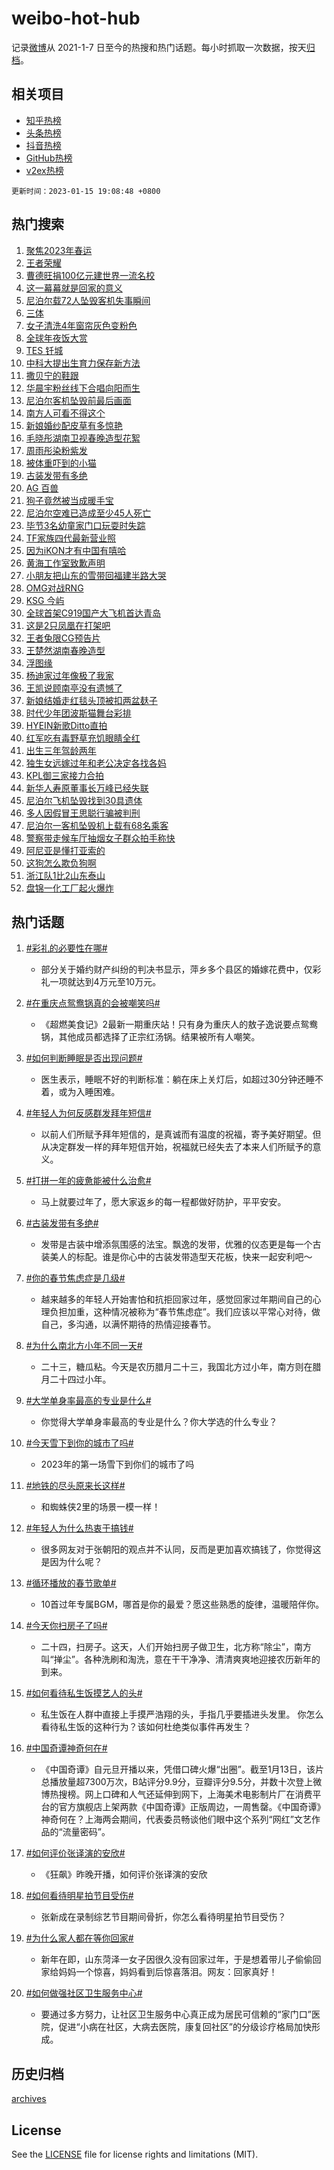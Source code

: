 # weibo-hot-hub

记录[微博](https://www.weibo.com)从 2021-1-7 日至今的热搜和热门话题。每小时抓取一次数据，按天[归档](archives)。

## 相关项目

- [知乎热榜](https://github.com/lonnyzhang423/zhihu-hot-hub)
- [头条热榜](https://github.com/lonnyzhang423/toutiao-hot-hub)
- [抖音热榜](https://github.com/lonnyzhang423/douyin-hot-hub)
- [GitHub热榜](https://github.com/lonnyzhang423/github-hot-hub)
- [v2ex热榜](https://github.com/lonnyzhang423/v2ex-hot-hub)


`更新时间：2023-01-15 19:08:48 +0800`

## 热门搜索

1. [聚焦2023年春运](https://m.weibo.cn/search?containerid=100103type%3D1%26t%3D10%26q%3D%23%E8%81%9A%E7%84%A62023%E5%B9%B4%E6%98%A5%E8%BF%90%23&stream_entry_id=51&isnewpage=1&extparam=seat%3D1%26cate%3D10103%26dgr%3D0%26filter_type%3Drealtimehot%26c_type%3D51%26pos%3D0%26display_time%3D1673780926%26pre_seqid%3D167378092664293619172&luicode=10000011&lfid=106003type%253D25%2526t%253D3%2526disable_hot%253D1%2526filter_type%253Drealtimehot)
1. [王者荣耀](https://m.weibo.cn/search?containerid=100103type%3D1%26t%3D10%26q%3D%E7%8E%8B%E8%80%85%E8%8D%A3%E8%80%80&stream_entry_id=31&isnewpage=1&extparam=seat%3D1%26band_rank%3D1%26filter_type%3Drealtimehot%26flag%3D1%26q%3D%25E7%258E%258B%25E8%2580%2585%25E8%258D%25A3%25E8%2580%2580%26c_type%3D31%26dgr%3D0%26realpos%3D1%26stream_entry_id%3D31%26cate%3D5001%26lcate%3D5001%26pos%3D0%26display_time%3D1673780926%26pre_seqid%3D167378092664293619172&luicode=10000011&lfid=106003type%253D25%2526t%253D3%2526disable_hot%253D1%2526filter_type%253Drealtimehot)
1. [曹德旺捐100亿元建世界一流名校](https://m.weibo.cn/search?containerid=100103type%3D1%26t%3D10%26q%3D%23%E6%9B%B9%E5%BE%B7%E6%97%BA%E6%8D%90100%E4%BA%BF%E5%85%83%E5%BB%BA%E4%B8%96%E7%95%8C%E4%B8%80%E6%B5%81%E5%90%8D%E6%A0%A1%23&stream_entry_id=31&isnewpage=1&extparam=seat%3D1%26band_rank%3D2%26filter_type%3Drealtimehot%26flag%3D2%26q%3D%2523%25E6%259B%25B9%25E5%25BE%25B7%25E6%2597%25BA%25E6%258D%2590100%25E4%25BA%25BF%25E5%2585%2583%25E5%25BB%25BA%25E4%25B8%2596%25E7%2595%258C%25E4%25B8%2580%25E6%25B5%2581%25E5%2590%258D%25E6%25A0%25A1%2523%26c_type%3D31%26dgr%3D0%26realpos%3D2%26stream_entry_id%3D31%26cate%3D5001%26lcate%3D5001%26pos%3D1%26display_time%3D1673780926%26pre_seqid%3D167378092664293619172&luicode=10000011&lfid=106003type%253D25%2526t%253D3%2526disable_hot%253D1%2526filter_type%253Drealtimehot)
1. [这一幕幕就是回家的意义](https://m.weibo.cn/search?containerid=100103type%3D1%26t%3D10%26q%3D%23%E8%BF%99%E4%B8%80%E5%B9%95%E5%B9%95%E5%B0%B1%E6%98%AF%E5%9B%9E%E5%AE%B6%E7%9A%84%E6%84%8F%E4%B9%89%23&stream_entry_id=31&isnewpage=1&extparam=seat%3D1%26band_rank%3D3%26filter_type%3Drealtimehot%26flag%3D0%26q%3D%2523%25E8%25BF%2599%25E4%25B8%2580%25E5%25B9%2595%25E5%25B9%2595%25E5%25B0%25B1%25E6%2598%25AF%25E5%259B%259E%25E5%25AE%25B6%25E7%259A%2584%25E6%2584%258F%25E4%25B9%2589%2523%26c_type%3D31%26dgr%3D0%26realpos%3D3%26stream_entry_id%3D31%26cate%3D5001%26lcate%3D5001%26pos%3D2%26display_time%3D1673780926%26pre_seqid%3D167378092664293619172&luicode=10000011&lfid=106003type%253D25%2526t%253D3%2526disable_hot%253D1%2526filter_type%253Drealtimehot)
1. [尼泊尔载72人坠毁客机失事瞬间](https://m.weibo.cn/search?containerid=100103type%3D1%26t%3D10%26q%3D%23%E5%B0%BC%E6%B3%8A%E5%B0%94%E8%BD%BD72%E4%BA%BA%E5%9D%A0%E6%AF%81%E5%AE%A2%E6%9C%BA%E5%A4%B1%E4%BA%8B%E7%9E%AC%E9%97%B4%23&stream_entry_id=31&isnewpage=1&extparam=seat%3D1%26band_rank%3D4%26filter_type%3Drealtimehot%26flag%3D0%26q%3D%2523%25E5%25B0%25BC%25E6%25B3%258A%25E5%25B0%2594%25E8%25BD%25BD72%25E4%25BA%25BA%25E5%259D%25A0%25E6%25AF%2581%25E5%25AE%25A2%25E6%259C%25BA%25E5%25A4%25B1%25E4%25BA%258B%25E7%259E%25AC%25E9%2597%25B4%2523%26c_type%3D31%26dgr%3D0%26realpos%3D4%26stream_entry_id%3D31%26cate%3D5001%26lcate%3D5001%26pos%3D3%26display_time%3D1673780926%26pre_seqid%3D167378092664293619172&luicode=10000011&lfid=106003type%253D25%2526t%253D3%2526disable_hot%253D1%2526filter_type%253Drealtimehot)
1. [三体](https://m.weibo.cn/search?containerid=100103type%3D1%26t%3D10%26q%3D%E4%B8%89%E4%BD%93&stream_entry_id=31&isnewpage=1&extparam=seat%3D1%26band_rank%3D5%26filter_type%3Drealtimehot%26flag%3D1%26q%3D%25E4%25B8%2589%25E4%25BD%2593%26c_type%3D31%26dgr%3D0%26realpos%3D5%26stream_entry_id%3D31%26cate%3D5001%26lcate%3D5001%26pos%3D4%26display_time%3D1673780926%26pre_seqid%3D167378092664293619172&luicode=10000011&lfid=106003type%253D25%2526t%253D3%2526disable_hot%253D1%2526filter_type%253Drealtimehot)
1. [女子清洗4年窗帘灰色变粉色](https://m.weibo.cn/search?containerid=100103type%3D1%26t%3D10%26q%3D%23%E5%A5%B3%E5%AD%90%E6%B8%85%E6%B4%974%E5%B9%B4%E7%AA%97%E5%B8%98%E7%81%B0%E8%89%B2%E5%8F%98%E7%B2%89%E8%89%B2%23&stream_entry_id=31&isnewpage=1&extparam=seat%3D1%26band_rank%3D6%26filter_type%3Drealtimehot%26flag%3D2%26q%3D%2523%25E5%25A5%25B3%25E5%25AD%2590%25E6%25B8%2585%25E6%25B4%25974%25E5%25B9%25B4%25E7%25AA%2597%25E5%25B8%2598%25E7%2581%25B0%25E8%2589%25B2%25E5%258F%2598%25E7%25B2%2589%25E8%2589%25B2%2523%26c_type%3D31%26dgr%3D0%26realpos%3D6%26stream_entry_id%3D31%26cate%3D5001%26lcate%3D5001%26pos%3D5%26display_time%3D1673780926%26pre_seqid%3D167378092664293619172&luicode=10000011&lfid=106003type%253D25%2526t%253D3%2526disable_hot%253D1%2526filter_type%253Drealtimehot)
1. [全球年夜饭大赏](https://m.weibo.cn/search?containerid=100103type%3D1%26t%3D10%26q%3D%23%E5%85%A8%E7%90%83%E5%B9%B4%E5%A4%9C%E9%A5%AD%E5%A4%A7%E8%B5%8F%23&stream_entry_id=31&isnewpage=1&extparam=seat%3D1%26band_rank%3D7%26filter_type%3Drealtimehot%26adid%3D177538%26q%3D%2523%25E5%2585%25A8%25E7%2590%2583%25E5%25B9%25B4%25E5%25A4%259C%25E9%25A5%25AD%25E5%25A4%25A7%25E8%25B5%258F%2523%26c_type%3D31%26dgr%3D0%26topic_ad%3D1%26stream_entry_id%3D31%26cate%3D5001%26lcate%3D5001%26pos%3D6%26display_time%3D1673780926%26pre_seqid%3D167378092664293619172&luicode=10000011&lfid=106003type%253D25%2526t%253D3%2526disable_hot%253D1%2526filter_type%253Drealtimehot)
1. [TES 钎城](https://m.weibo.cn/search?containerid=100103type%3D1%26t%3D10%26q%3DTES+%E9%92%8E%E5%9F%8E&stream_entry_id=31&isnewpage=1&extparam=seat%3D1%26band_rank%3D7%26filter_type%3Drealtimehot%26flag%3D1%26q%3DTES%2520%25E9%2592%258E%25E5%259F%258E%26c_type%3D31%26dgr%3D0%26realpos%3D7%26stream_entry_id%3D31%26cate%3D5001%26lcate%3D5001%26pos%3D7%26display_time%3D1673780926%26pre_seqid%3D167378092664293619172&luicode=10000011&lfid=106003type%253D25%2526t%253D3%2526disable_hot%253D1%2526filter_type%253Drealtimehot)
1. [中科大提出生育力保存新方法](https://m.weibo.cn/search?containerid=100103type%3D1%26t%3D10%26q%3D%23%E4%B8%AD%E7%A7%91%E5%A4%A7%E6%8F%90%E5%87%BA%E7%94%9F%E8%82%B2%E5%8A%9B%E4%BF%9D%E5%AD%98%E6%96%B0%E6%96%B9%E6%B3%95%23&stream_entry_id=31&isnewpage=1&extparam=seat%3D1%26band_rank%3D8%26filter_type%3Drealtimehot%26flag%3D0%26q%3D%2523%25E4%25B8%25AD%25E7%25A7%2591%25E5%25A4%25A7%25E6%258F%2590%25E5%2587%25BA%25E7%2594%259F%25E8%2582%25B2%25E5%258A%259B%25E4%25BF%259D%25E5%25AD%2598%25E6%2596%25B0%25E6%2596%25B9%25E6%25B3%2595%2523%26c_type%3D31%26dgr%3D0%26realpos%3D8%26stream_entry_id%3D31%26cate%3D5001%26lcate%3D5001%26pos%3D8%26display_time%3D1673780926%26pre_seqid%3D167378092664293619172&luicode=10000011&lfid=106003type%253D25%2526t%253D3%2526disable_hot%253D1%2526filter_type%253Drealtimehot)
1. [撒贝宁的鞋跟](https://m.weibo.cn/search?containerid=100103type%3D1%26t%3D10%26q%3D%23%E6%92%92%E8%B4%9D%E5%AE%81%E7%9A%84%E9%9E%8B%E8%B7%9F%23&stream_entry_id=31&isnewpage=1&extparam=seat%3D1%26band_rank%3D9%26filter_type%3Drealtimehot%26flag%3D1%26q%3D%2523%25E6%2592%2592%25E8%25B4%259D%25E5%25AE%2581%25E7%259A%2584%25E9%259E%258B%25E8%25B7%259F%2523%26c_type%3D31%26dgr%3D0%26realpos%3D9%26stream_entry_id%3D31%26cate%3D5001%26lcate%3D5001%26pos%3D9%26display_time%3D1673780926%26pre_seqid%3D167378092664293619172&luicode=10000011&lfid=106003type%253D25%2526t%253D3%2526disable_hot%253D1%2526filter_type%253Drealtimehot)
1. [华晨宇粉丝线下合唱向阳而生](https://m.weibo.cn/search?containerid=100103type%3D1%26t%3D10%26q%3D%23%E5%8D%8E%E6%99%A8%E5%AE%87%E7%B2%89%E4%B8%9D%E7%BA%BF%E4%B8%8B%E5%90%88%E5%94%B1%E5%90%91%E9%98%B3%E8%80%8C%E7%94%9F%23&stream_entry_id=31&isnewpage=1&extparam=seat%3D1%26band_rank%3D10%26filter_type%3Drealtimehot%26flag%3D1%26q%3D%2523%25E5%258D%258E%25E6%2599%25A8%25E5%25AE%2587%25E7%25B2%2589%25E4%25B8%259D%25E7%25BA%25BF%25E4%25B8%258B%25E5%2590%2588%25E5%2594%25B1%25E5%2590%2591%25E9%2598%25B3%25E8%2580%258C%25E7%2594%259F%2523%26c_type%3D31%26dgr%3D0%26realpos%3D10%26stream_entry_id%3D31%26cate%3D5001%26lcate%3D5001%26pos%3D10%26display_time%3D1673780926%26pre_seqid%3D167378092664293619172&luicode=10000011&lfid=106003type%253D25%2526t%253D3%2526disable_hot%253D1%2526filter_type%253Drealtimehot)
1. [尼泊尔客机坠毁前最后画面](https://m.weibo.cn/search?containerid=100103type%3D1%26t%3D10%26q%3D%23%E5%B0%BC%E6%B3%8A%E5%B0%94%E5%AE%A2%E6%9C%BA%E5%9D%A0%E6%AF%81%E5%89%8D%E6%9C%80%E5%90%8E%E7%94%BB%E9%9D%A2%23&stream_entry_id=31&isnewpage=1&extparam=seat%3D1%26band_rank%3D11%26filter_type%3Drealtimehot%26flag%3D1%26q%3D%2523%25E5%25B0%25BC%25E6%25B3%258A%25E5%25B0%2594%25E5%25AE%25A2%25E6%259C%25BA%25E5%259D%25A0%25E6%25AF%2581%25E5%2589%258D%25E6%259C%2580%25E5%2590%258E%25E7%2594%25BB%25E9%259D%25A2%2523%26c_type%3D31%26dgr%3D0%26realpos%3D11%26stream_entry_id%3D31%26cate%3D5001%26lcate%3D5001%26pos%3D11%26display_time%3D1673780926%26pre_seqid%3D167378092664293619172&luicode=10000011&lfid=106003type%253D25%2526t%253D3%2526disable_hot%253D1%2526filter_type%253Drealtimehot)
1. [南方人可看不得这个](https://m.weibo.cn/search?containerid=100103type%3D1%26t%3D10%26q%3D%23%E5%8D%97%E6%96%B9%E4%BA%BA%E5%8F%AF%E7%9C%8B%E4%B8%8D%E5%BE%97%E8%BF%99%E4%B8%AA%23&stream_entry_id=31&isnewpage=1&extparam=seat%3D1%26band_rank%3D12%26filter_type%3Drealtimehot%26flag%3D0%26q%3D%2523%25E5%258D%2597%25E6%2596%25B9%25E4%25BA%25BA%25E5%258F%25AF%25E7%259C%258B%25E4%25B8%258D%25E5%25BE%2597%25E8%25BF%2599%25E4%25B8%25AA%2523%26c_type%3D31%26dgr%3D0%26realpos%3D12%26stream_entry_id%3D31%26cate%3D5001%26lcate%3D5001%26pos%3D12%26display_time%3D1673780926%26pre_seqid%3D167378092664293619172&luicode=10000011&lfid=106003type%253D25%2526t%253D3%2526disable_hot%253D1%2526filter_type%253Drealtimehot)
1. [新娘婚纱配皮草有多惊艳](https://m.weibo.cn/search?containerid=100103type%3D1%26t%3D10%26q%3D%23%E6%96%B0%E5%A8%98%E5%A9%9A%E7%BA%B1%E9%85%8D%E7%9A%AE%E8%8D%89%E6%9C%89%E5%A4%9A%E6%83%8A%E8%89%B3%23&stream_entry_id=31&isnewpage=1&extparam=seat%3D1%26band_rank%3D13%26filter_type%3Drealtimehot%26flag%3D0%26q%3D%2523%25E6%2596%25B0%25E5%25A8%2598%25E5%25A9%259A%25E7%25BA%25B1%25E9%2585%258D%25E7%259A%25AE%25E8%258D%2589%25E6%259C%2589%25E5%25A4%259A%25E6%2583%258A%25E8%2589%25B3%2523%26c_type%3D31%26dgr%3D0%26realpos%3D13%26stream_entry_id%3D31%26cate%3D5001%26lcate%3D5001%26pos%3D13%26display_time%3D1673780926%26pre_seqid%3D167378092664293619172&luicode=10000011&lfid=106003type%253D25%2526t%253D3%2526disable_hot%253D1%2526filter_type%253Drealtimehot)
1. [毛晓彤湖南卫视春晚造型花絮](https://m.weibo.cn/search?containerid=100103type%3D1%26t%3D10%26q%3D%23%E6%AF%9B%E6%99%93%E5%BD%A4%E6%B9%96%E5%8D%97%E5%8D%AB%E8%A7%86%E6%98%A5%E6%99%9A%E9%80%A0%E5%9E%8B%E8%8A%B1%E7%B5%AE%23&stream_entry_id=31&isnewpage=1&extparam=seat%3D1%26band_rank%3D14%26filter_type%3Drealtimehot%26flag%3D1%26q%3D%2523%25E6%25AF%259B%25E6%2599%2593%25E5%25BD%25A4%25E6%25B9%2596%25E5%258D%2597%25E5%258D%25AB%25E8%25A7%2586%25E6%2598%25A5%25E6%2599%259A%25E9%2580%25A0%25E5%259E%258B%25E8%258A%25B1%25E7%25B5%25AE%2523%26c_type%3D31%26dgr%3D0%26realpos%3D14%26stream_entry_id%3D31%26cate%3D5001%26lcate%3D5001%26pos%3D14%26display_time%3D1673780926%26pre_seqid%3D167378092664293619172&luicode=10000011&lfid=106003type%253D25%2526t%253D3%2526disable_hot%253D1%2526filter_type%253Drealtimehot)
1. [周雨彤染粉紫发](https://m.weibo.cn/search?containerid=100103type%3D1%26t%3D10%26q%3D%23%E5%91%A8%E9%9B%A8%E5%BD%A4%E6%9F%93%E7%B2%89%E7%B4%AB%E5%8F%91%23&stream_entry_id=31&isnewpage=1&extparam=seat%3D1%26band_rank%3D15%26filter_type%3Drealtimehot%26flag%3D1%26q%3D%2523%25E5%2591%25A8%25E9%259B%25A8%25E5%25BD%25A4%25E6%259F%2593%25E7%25B2%2589%25E7%25B4%25AB%25E5%258F%2591%2523%26c_type%3D31%26dgr%3D0%26realpos%3D15%26stream_entry_id%3D31%26cate%3D5001%26lcate%3D5001%26pos%3D15%26display_time%3D1673780926%26pre_seqid%3D167378092664293619172&luicode=10000011&lfid=106003type%253D25%2526t%253D3%2526disable_hot%253D1%2526filter_type%253Drealtimehot)
1. [被体重吓到的小猫](https://m.weibo.cn/search?containerid=100103type%3D1%26t%3D10%26q%3D%23%E8%A2%AB%E4%BD%93%E9%87%8D%E5%90%93%E5%88%B0%E7%9A%84%E5%B0%8F%E7%8C%AB%23&stream_entry_id=31&isnewpage=1&extparam=seat%3D1%26band_rank%3D16%26filter_type%3Drealtimehot%26flag%3D0%26q%3D%2523%25E8%25A2%25AB%25E4%25BD%2593%25E9%2587%258D%25E5%2590%2593%25E5%2588%25B0%25E7%259A%2584%25E5%25B0%258F%25E7%258C%25AB%2523%26c_type%3D31%26dgr%3D0%26realpos%3D16%26stream_entry_id%3D31%26cate%3D5001%26lcate%3D5001%26pos%3D16%26display_time%3D1673780926%26pre_seqid%3D167378092664293619172&luicode=10000011&lfid=106003type%253D25%2526t%253D3%2526disable_hot%253D1%2526filter_type%253Drealtimehot)
1. [古装发带有多绝](https://m.weibo.cn/search?containerid=100103type%3D1%26t%3D10%26q%3D%23%E5%8F%A4%E8%A3%85%E5%8F%91%E5%B8%A6%E6%9C%89%E5%A4%9A%E7%BB%9D%23&stream_entry_id=31&isnewpage=1&extparam=seat%3D1%26band_rank%3D17%26filter_type%3Drealtimehot%26flag%3D0%26q%3D%2523%25E5%258F%25A4%25E8%25A3%2585%25E5%258F%2591%25E5%25B8%25A6%25E6%259C%2589%25E5%25A4%259A%25E7%25BB%259D%2523%26c_type%3D31%26dgr%3D0%26realpos%3D17%26stream_entry_id%3D31%26cate%3D5001%26lcate%3D5001%26pos%3D17%26display_time%3D1673780926%26pre_seqid%3D167378092664293619172&luicode=10000011&lfid=106003type%253D25%2526t%253D3%2526disable_hot%253D1%2526filter_type%253Drealtimehot)
1. [AG 百兽](https://m.weibo.cn/search?containerid=100103type%3D1%26t%3D10%26q%3DAG+%E7%99%BE%E5%85%BD&stream_entry_id=31&isnewpage=1&extparam=seat%3D1%26band_rank%3D18%26filter_type%3Drealtimehot%26flag%3D1%26q%3DAG%2520%25E7%2599%25BE%25E5%2585%25BD%26c_type%3D31%26dgr%3D0%26realpos%3D18%26stream_entry_id%3D31%26cate%3D5001%26lcate%3D5001%26pos%3D18%26display_time%3D1673780926%26pre_seqid%3D167378092664293619172&luicode=10000011&lfid=106003type%253D25%2526t%253D3%2526disable_hot%253D1%2526filter_type%253Drealtimehot)
1. [狗子竟然被当成暖手宝](https://m.weibo.cn/search?containerid=100103type%3D1%26t%3D10%26q%3D%23%E7%8B%97%E5%AD%90%E7%AB%9F%E7%84%B6%E8%A2%AB%E5%BD%93%E6%88%90%E6%9A%96%E6%89%8B%E5%AE%9D%23&stream_entry_id=31&isnewpage=1&extparam=seat%3D1%26band_rank%3D19%26filter_type%3Drealtimehot%26flag%3D1%26q%3D%2523%25E7%258B%2597%25E5%25AD%2590%25E7%25AB%259F%25E7%2584%25B6%25E8%25A2%25AB%25E5%25BD%2593%25E6%2588%2590%25E6%259A%2596%25E6%2589%258B%25E5%25AE%259D%2523%26c_type%3D31%26dgr%3D0%26realpos%3D19%26stream_entry_id%3D31%26cate%3D5001%26lcate%3D5001%26pos%3D19%26display_time%3D1673780926%26pre_seqid%3D167378092664293619172&luicode=10000011&lfid=106003type%253D25%2526t%253D3%2526disable_hot%253D1%2526filter_type%253Drealtimehot)
1. [尼泊尔空难已造成至少45人死亡](https://m.weibo.cn/search?containerid=100103type%3D1%26t%3D10%26q%3D%23%E5%B0%BC%E6%B3%8A%E5%B0%94%E7%A9%BA%E9%9A%BE%E5%B7%B2%E9%80%A0%E6%88%90%E8%87%B3%E5%B0%9145%E4%BA%BA%E6%AD%BB%E4%BA%A1%23&stream_entry_id=31&isnewpage=1&extparam=seat%3D1%26band_rank%3D20%26filter_type%3Drealtimehot%26flag%3D0%26q%3D%2523%25E5%25B0%25BC%25E6%25B3%258A%25E5%25B0%2594%25E7%25A9%25BA%25E9%259A%25BE%25E5%25B7%25B2%25E9%2580%25A0%25E6%2588%2590%25E8%2587%25B3%25E5%25B0%259145%25E4%25BA%25BA%25E6%25AD%25BB%25E4%25BA%25A1%2523%26c_type%3D31%26dgr%3D0%26realpos%3D20%26stream_entry_id%3D31%26cate%3D5001%26lcate%3D5001%26pos%3D20%26display_time%3D1673780926%26pre_seqid%3D167378092664293619172&luicode=10000011&lfid=106003type%253D25%2526t%253D3%2526disable_hot%253D1%2526filter_type%253Drealtimehot)
1. [毕节3名幼童家门口玩耍时失踪](https://m.weibo.cn/search?containerid=100103type%3D1%26t%3D10%26q%3D%23%E6%AF%95%E8%8A%823%E5%90%8D%E5%B9%BC%E7%AB%A5%E5%AE%B6%E9%97%A8%E5%8F%A3%E7%8E%A9%E8%80%8D%E6%97%B6%E5%A4%B1%E8%B8%AA%23&stream_entry_id=31&isnewpage=1&extparam=seat%3D1%26band_rank%3D21%26filter_type%3Drealtimehot%26flag%3D0%26q%3D%2523%25E6%25AF%2595%25E8%258A%25823%25E5%2590%258D%25E5%25B9%25BC%25E7%25AB%25A5%25E5%25AE%25B6%25E9%2597%25A8%25E5%258F%25A3%25E7%258E%25A9%25E8%2580%258D%25E6%2597%25B6%25E5%25A4%25B1%25E8%25B8%25AA%2523%26c_type%3D31%26dgr%3D0%26realpos%3D21%26stream_entry_id%3D31%26cate%3D5001%26lcate%3D5001%26pos%3D21%26display_time%3D1673780926%26pre_seqid%3D167378092664293619172&luicode=10000011&lfid=106003type%253D25%2526t%253D3%2526disable_hot%253D1%2526filter_type%253Drealtimehot)
1. [TF家族四代最新营业照](https://m.weibo.cn/search?containerid=100103type%3D1%26t%3D10%26q%3D%23TF%E5%AE%B6%E6%97%8F%E5%9B%9B%E4%BB%A3%E6%9C%80%E6%96%B0%E8%90%A5%E4%B8%9A%E7%85%A7%23&stream_entry_id=31&isnewpage=1&extparam=seat%3D1%26band_rank%3D22%26filter_type%3Drealtimehot%26flag%3D1%26q%3D%2523TF%25E5%25AE%25B6%25E6%2597%258F%25E5%259B%259B%25E4%25BB%25A3%25E6%259C%2580%25E6%2596%25B0%25E8%2590%25A5%25E4%25B8%259A%25E7%2585%25A7%2523%26c_type%3D31%26dgr%3D0%26realpos%3D22%26stream_entry_id%3D31%26cate%3D5001%26lcate%3D5001%26pos%3D22%26display_time%3D1673780926%26pre_seqid%3D167378092664293619172&luicode=10000011&lfid=106003type%253D25%2526t%253D3%2526disable_hot%253D1%2526filter_type%253Drealtimehot)
1. [因为iKON才有中国有嘻哈](https://m.weibo.cn/search?containerid=100103type%3D1%26t%3D10%26q%3D%23%E5%9B%A0%E4%B8%BAiKON%E6%89%8D%E6%9C%89%E4%B8%AD%E5%9B%BD%E6%9C%89%E5%98%BB%E5%93%88%23&stream_entry_id=31&isnewpage=1&extparam=seat%3D1%26band_rank%3D23%26filter_type%3Drealtimehot%26flag%3D0%26q%3D%2523%25E5%259B%25A0%25E4%25B8%25BAiKON%25E6%2589%258D%25E6%259C%2589%25E4%25B8%25AD%25E5%259B%25BD%25E6%259C%2589%25E5%2598%25BB%25E5%2593%2588%2523%26c_type%3D31%26dgr%3D0%26realpos%3D23%26stream_entry_id%3D31%26cate%3D5001%26lcate%3D5001%26pos%3D23%26display_time%3D1673780926%26pre_seqid%3D167378092664293619172&luicode=10000011&lfid=106003type%253D25%2526t%253D3%2526disable_hot%253D1%2526filter_type%253Drealtimehot)
1. [黄海工作室致歉声明](https://m.weibo.cn/search?containerid=100103type%3D1%26t%3D10%26q%3D%23%E9%BB%84%E6%B5%B7%E5%B7%A5%E4%BD%9C%E5%AE%A4%E8%87%B4%E6%AD%89%E5%A3%B0%E6%98%8E%23&stream_entry_id=31&isnewpage=1&extparam=seat%3D1%26band_rank%3D24%26filter_type%3Drealtimehot%26flag%3D0%26q%3D%2523%25E9%25BB%2584%25E6%25B5%25B7%25E5%25B7%25A5%25E4%25BD%259C%25E5%25AE%25A4%25E8%2587%25B4%25E6%25AD%2589%25E5%25A3%25B0%25E6%2598%258E%2523%26c_type%3D31%26dgr%3D0%26realpos%3D24%26stream_entry_id%3D31%26cate%3D5001%26lcate%3D5001%26pos%3D24%26display_time%3D1673780926%26pre_seqid%3D167378092664293619172&luicode=10000011&lfid=106003type%253D25%2526t%253D3%2526disable_hot%253D1%2526filter_type%253Drealtimehot)
1. [小朋友把山东的雪带回福建半路大哭](https://m.weibo.cn/search?containerid=100103type%3D1%26t%3D10%26q%3D%23%E5%B0%8F%E6%9C%8B%E5%8F%8B%E6%8A%8A%E5%B1%B1%E4%B8%9C%E7%9A%84%E9%9B%AA%E5%B8%A6%E5%9B%9E%E7%A6%8F%E5%BB%BA%E5%8D%8A%E8%B7%AF%E5%A4%A7%E5%93%AD%23&stream_entry_id=31&isnewpage=1&extparam=seat%3D1%26band_rank%3D25%26filter_type%3Drealtimehot%26flag%3D1%26q%3D%2523%25E5%25B0%258F%25E6%259C%258B%25E5%258F%258B%25E6%258A%258A%25E5%25B1%25B1%25E4%25B8%259C%25E7%259A%2584%25E9%259B%25AA%25E5%25B8%25A6%25E5%259B%259E%25E7%25A6%258F%25E5%25BB%25BA%25E5%258D%258A%25E8%25B7%25AF%25E5%25A4%25A7%25E5%2593%25AD%2523%26c_type%3D31%26dgr%3D0%26realpos%3D25%26stream_entry_id%3D31%26cate%3D5001%26lcate%3D5001%26pos%3D25%26display_time%3D1673780926%26pre_seqid%3D167378092664293619172&luicode=10000011&lfid=106003type%253D25%2526t%253D3%2526disable_hot%253D1%2526filter_type%253Drealtimehot)
1. [OMG对战RNG](https://m.weibo.cn/search?containerid=100103type%3D1%26t%3D10%26q%3D%23OMG%E5%AF%B9%E6%88%98RNG%23&stream_entry_id=31&isnewpage=1&extparam=seat%3D1%26band_rank%3D26%26filter_type%3Drealtimehot%26flag%3D1%26q%3D%2523OMG%25E5%25AF%25B9%25E6%2588%2598RNG%2523%26c_type%3D31%26dgr%3D0%26realpos%3D26%26stream_entry_id%3D31%26cate%3D5001%26lcate%3D5001%26pos%3D26%26display_time%3D1673780926%26pre_seqid%3D167378092664293619172&luicode=10000011&lfid=106003type%253D25%2526t%253D3%2526disable_hot%253D1%2526filter_type%253Drealtimehot)
1. [KSG 今屿](https://m.weibo.cn/search?containerid=100103type%3D1%26t%3D10%26q%3DKSG+%E4%BB%8A%E5%B1%BF&stream_entry_id=31&isnewpage=1&extparam=seat%3D1%26band_rank%3D27%26filter_type%3Drealtimehot%26flag%3D0%26q%3DKSG%2520%25E4%25BB%258A%25E5%25B1%25BF%26c_type%3D31%26dgr%3D0%26realpos%3D27%26stream_entry_id%3D31%26cate%3D5001%26lcate%3D5001%26pos%3D27%26display_time%3D1673780926%26pre_seqid%3D167378092664293619172&luicode=10000011&lfid=106003type%253D25%2526t%253D3%2526disable_hot%253D1%2526filter_type%253Drealtimehot)
1. [全球首架C919国产大飞机首达青岛](https://m.weibo.cn/search?containerid=100103type%3D1%26t%3D10%26q%3D%23%E5%85%A8%E7%90%83%E9%A6%96%E6%9E%B6C919%E5%9B%BD%E4%BA%A7%E5%A4%A7%E9%A3%9E%E6%9C%BA%E9%A6%96%E8%BE%BE%E9%9D%92%E5%B2%9B%23&stream_entry_id=31&isnewpage=1&extparam=seat%3D1%26band_rank%3D28%26filter_type%3Drealtimehot%26flag%3D0%26q%3D%2523%25E5%2585%25A8%25E7%2590%2583%25E9%25A6%2596%25E6%259E%25B6C919%25E5%259B%25BD%25E4%25BA%25A7%25E5%25A4%25A7%25E9%25A3%259E%25E6%259C%25BA%25E9%25A6%2596%25E8%25BE%25BE%25E9%259D%2592%25E5%25B2%259B%2523%26c_type%3D31%26dgr%3D0%26realpos%3D28%26stream_entry_id%3D31%26cate%3D5001%26lcate%3D5001%26pos%3D28%26display_time%3D1673780926%26pre_seqid%3D167378092664293619172&luicode=10000011&lfid=106003type%253D25%2526t%253D3%2526disable_hot%253D1%2526filter_type%253Drealtimehot)
1. [这是2只凤凰在打架吧](https://m.weibo.cn/search?containerid=100103type%3D1%26t%3D10%26q%3D%23%E8%BF%99%E6%98%AF2%E5%8F%AA%E5%87%A4%E5%87%B0%E5%9C%A8%E6%89%93%E6%9E%B6%E5%90%A7%23&stream_entry_id=31&isnewpage=1&extparam=seat%3D1%26band_rank%3D29%26filter_type%3Drealtimehot%26flag%3D0%26q%3D%2523%25E8%25BF%2599%25E6%2598%25AF2%25E5%258F%25AA%25E5%2587%25A4%25E5%2587%25B0%25E5%259C%25A8%25E6%2589%2593%25E6%259E%25B6%25E5%2590%25A7%2523%26c_type%3D31%26dgr%3D0%26realpos%3D29%26stream_entry_id%3D31%26cate%3D5001%26lcate%3D5001%26pos%3D29%26display_time%3D1673780926%26pre_seqid%3D167378092664293619172&luicode=10000011&lfid=106003type%253D25%2526t%253D3%2526disable_hot%253D1%2526filter_type%253Drealtimehot)
1. [王者兔限CG预告片](https://m.weibo.cn/search?containerid=100103type%3D1%26t%3D10%26q%3D%23%E7%8E%8B%E8%80%85%E5%85%94%E9%99%90CG%E9%A2%84%E5%91%8A%E7%89%87%23&stream_entry_id=31&isnewpage=1&extparam=seat%3D1%26band_rank%3D30%26filter_type%3Drealtimehot%26flag%3D1%26q%3D%2523%25E7%258E%258B%25E8%2580%2585%25E5%2585%2594%25E9%2599%2590CG%25E9%25A2%2584%25E5%2591%258A%25E7%2589%2587%2523%26c_type%3D31%26dgr%3D0%26realpos%3D30%26stream_entry_id%3D31%26cate%3D5001%26lcate%3D5001%26pos%3D30%26display_time%3D1673780926%26pre_seqid%3D167378092664293619172&luicode=10000011&lfid=106003type%253D25%2526t%253D3%2526disable_hot%253D1%2526filter_type%253Drealtimehot)
1. [王楚然湖南春晚造型](https://m.weibo.cn/search?containerid=100103type%3D1%26t%3D10%26q%3D%23%E7%8E%8B%E6%A5%9A%E7%84%B6%E6%B9%96%E5%8D%97%E6%98%A5%E6%99%9A%E9%80%A0%E5%9E%8B%23&stream_entry_id=31&isnewpage=1&extparam=seat%3D1%26band_rank%3D31%26filter_type%3Drealtimehot%26flag%3D1%26q%3D%2523%25E7%258E%258B%25E6%25A5%259A%25E7%2584%25B6%25E6%25B9%2596%25E5%258D%2597%25E6%2598%25A5%25E6%2599%259A%25E9%2580%25A0%25E5%259E%258B%2523%26c_type%3D31%26dgr%3D0%26realpos%3D31%26stream_entry_id%3D31%26cate%3D5001%26lcate%3D5001%26pos%3D31%26display_time%3D1673780926%26pre_seqid%3D167378092664293619172&luicode=10000011&lfid=106003type%253D25%2526t%253D3%2526disable_hot%253D1%2526filter_type%253Drealtimehot)
1. [浮图缘](https://m.weibo.cn/search?containerid=100103type%3D1%26t%3D10%26q%3D%E6%B5%AE%E5%9B%BE%E7%BC%98&stream_entry_id=31&isnewpage=1&extparam=seat%3D1%26band_rank%3D32%26filter_type%3Drealtimehot%26flag%3D1%26q%3D%25E6%25B5%25AE%25E5%259B%25BE%25E7%25BC%2598%26c_type%3D31%26dgr%3D0%26realpos%3D32%26stream_entry_id%3D31%26cate%3D5001%26lcate%3D5001%26pos%3D32%26display_time%3D1673780926%26pre_seqid%3D167378092664293619172&luicode=10000011&lfid=106003type%253D25%2526t%253D3%2526disable_hot%253D1%2526filter_type%253Drealtimehot)
1. [杨迪家过年像极了我家](https://m.weibo.cn/search?containerid=100103type%3D1%26t%3D10%26q%3D%23%E6%9D%A8%E8%BF%AA%E5%AE%B6%E8%BF%87%E5%B9%B4%E5%83%8F%E6%9E%81%E4%BA%86%E6%88%91%E5%AE%B6%23&stream_entry_id=31&isnewpage=1&extparam=seat%3D1%26band_rank%3D33%26filter_type%3Drealtimehot%26flag%3D0%26q%3D%2523%25E6%259D%25A8%25E8%25BF%25AA%25E5%25AE%25B6%25E8%25BF%2587%25E5%25B9%25B4%25E5%2583%258F%25E6%259E%2581%25E4%25BA%2586%25E6%2588%2591%25E5%25AE%25B6%2523%26c_type%3D31%26dgr%3D0%26realpos%3D33%26stream_entry_id%3D31%26cate%3D5001%26lcate%3D5001%26pos%3D33%26display_time%3D1673780926%26pre_seqid%3D167378092664293619172&luicode=10000011&lfid=106003type%253D25%2526t%253D3%2526disable_hot%253D1%2526filter_type%253Drealtimehot)
1. [王凯说顾南亭没有遗憾了](https://m.weibo.cn/search?containerid=100103type%3D1%26t%3D10%26q%3D%23%E7%8E%8B%E5%87%AF%E8%AF%B4%E9%A1%BE%E5%8D%97%E4%BA%AD%E6%B2%A1%E6%9C%89%E9%81%97%E6%86%BE%E4%BA%86%23&stream_entry_id=31&isnewpage=1&extparam=seat%3D1%26band_rank%3D34%26filter_type%3Drealtimehot%26flag%3D1%26q%3D%2523%25E7%258E%258B%25E5%2587%25AF%25E8%25AF%25B4%25E9%25A1%25BE%25E5%258D%2597%25E4%25BA%25AD%25E6%25B2%25A1%25E6%259C%2589%25E9%2581%2597%25E6%2586%25BE%25E4%25BA%2586%2523%26c_type%3D31%26dgr%3D0%26realpos%3D34%26stream_entry_id%3D31%26cate%3D5001%26lcate%3D5001%26pos%3D34%26display_time%3D1673780926%26pre_seqid%3D167378092664293619172&luicode=10000011&lfid=106003type%253D25%2526t%253D3%2526disable_hot%253D1%2526filter_type%253Drealtimehot)
1. [新娘结婚走红毯头顶被扣两盆麸子](https://m.weibo.cn/search?containerid=100103type%3D1%26t%3D10%26q%3D%23%E6%96%B0%E5%A8%98%E7%BB%93%E5%A9%9A%E8%B5%B0%E7%BA%A2%E6%AF%AF%E5%A4%B4%E9%A1%B6%E8%A2%AB%E6%89%A3%E4%B8%A4%E7%9B%86%E9%BA%B8%E5%AD%90%23&stream_entry_id=31&isnewpage=1&extparam=seat%3D1%26band_rank%3D35%26filter_type%3Drealtimehot%26flag%3D0%26q%3D%2523%25E6%2596%25B0%25E5%25A8%2598%25E7%25BB%2593%25E5%25A9%259A%25E8%25B5%25B0%25E7%25BA%25A2%25E6%25AF%25AF%25E5%25A4%25B4%25E9%25A1%25B6%25E8%25A2%25AB%25E6%2589%25A3%25E4%25B8%25A4%25E7%259B%2586%25E9%25BA%25B8%25E5%25AD%2590%2523%26c_type%3D31%26dgr%3D0%26realpos%3D35%26stream_entry_id%3D31%26cate%3D5001%26lcate%3D5001%26pos%3D35%26display_time%3D1673780926%26pre_seqid%3D167378092664293619172&luicode=10000011&lfid=106003type%253D25%2526t%253D3%2526disable_hot%253D1%2526filter_type%253Drealtimehot)
1. [时代少年团波斯猫舞台彩排](https://m.weibo.cn/search?containerid=100103type%3D1%26t%3D10%26q%3D%23%E6%97%B6%E4%BB%A3%E5%B0%91%E5%B9%B4%E5%9B%A2%E6%B3%A2%E6%96%AF%E7%8C%AB%E8%88%9E%E5%8F%B0%E5%BD%A9%E6%8E%92%23&stream_entry_id=31&isnewpage=1&extparam=seat%3D1%26band_rank%3D36%26filter_type%3Drealtimehot%26flag%3D1%26q%3D%2523%25E6%2597%25B6%25E4%25BB%25A3%25E5%25B0%2591%25E5%25B9%25B4%25E5%259B%25A2%25E6%25B3%25A2%25E6%2596%25AF%25E7%258C%25AB%25E8%2588%259E%25E5%258F%25B0%25E5%25BD%25A9%25E6%258E%2592%2523%26c_type%3D31%26dgr%3D0%26realpos%3D36%26stream_entry_id%3D31%26cate%3D5001%26lcate%3D5001%26pos%3D36%26display_time%3D1673780926%26pre_seqid%3D167378092664293619172&luicode=10000011&lfid=106003type%253D25%2526t%253D3%2526disable_hot%253D1%2526filter_type%253Drealtimehot)
1. [HYEIN新歌Ditto直拍](https://m.weibo.cn/search?containerid=100103type%3D1%26t%3D10%26q%3D%23HYEIN%E6%96%B0%E6%AD%8CDitto%E7%9B%B4%E6%8B%8D%23&stream_entry_id=31&isnewpage=1&extparam=seat%3D1%26band_rank%3D37%26filter_type%3Drealtimehot%26flag%3D1%26q%3D%2523HYEIN%25E6%2596%25B0%25E6%25AD%258CDitto%25E7%259B%25B4%25E6%258B%258D%2523%26c_type%3D31%26dgr%3D0%26realpos%3D37%26stream_entry_id%3D31%26cate%3D5001%26lcate%3D5001%26pos%3D37%26display_time%3D1673780926%26pre_seqid%3D167378092664293619172&luicode=10000011&lfid=106003type%253D25%2526t%253D3%2526disable_hot%253D1%2526filter_type%253Drealtimehot)
1. [红军吃有毒野草充饥眼睛全红](https://m.weibo.cn/search?containerid=100103type%3D1%26t%3D10%26q%3D%23%E7%BA%A2%E5%86%9B%E5%90%83%E6%9C%89%E6%AF%92%E9%87%8E%E8%8D%89%E5%85%85%E9%A5%A5%E7%9C%BC%E7%9D%9B%E5%85%A8%E7%BA%A2%23&stream_entry_id=31&isnewpage=1&extparam=seat%3D1%26band_rank%3D38%26filter_type%3Drealtimehot%26flag%3D0%26q%3D%2523%25E7%25BA%25A2%25E5%2586%259B%25E5%2590%2583%25E6%259C%2589%25E6%25AF%2592%25E9%2587%258E%25E8%258D%2589%25E5%2585%2585%25E9%25A5%25A5%25E7%259C%25BC%25E7%259D%259B%25E5%2585%25A8%25E7%25BA%25A2%2523%26c_type%3D31%26dgr%3D0%26realpos%3D38%26stream_entry_id%3D31%26cate%3D5001%26lcate%3D5001%26pos%3D38%26display_time%3D1673780926%26pre_seqid%3D167378092664293619172&luicode=10000011&lfid=106003type%253D25%2526t%253D3%2526disable_hot%253D1%2526filter_type%253Drealtimehot)
1. [出生三年驾龄两年](https://m.weibo.cn/search?containerid=100103type%3D1%26t%3D10%26q%3D%23%E5%87%BA%E7%94%9F%E4%B8%89%E5%B9%B4%E9%A9%BE%E9%BE%84%E4%B8%A4%E5%B9%B4%23&stream_entry_id=31&isnewpage=1&extparam=seat%3D1%26band_rank%3D39%26filter_type%3Drealtimehot%26flag%3D0%26q%3D%2523%25E5%2587%25BA%25E7%2594%259F%25E4%25B8%2589%25E5%25B9%25B4%25E9%25A9%25BE%25E9%25BE%2584%25E4%25B8%25A4%25E5%25B9%25B4%2523%26c_type%3D31%26dgr%3D0%26realpos%3D39%26stream_entry_id%3D31%26cate%3D5001%26lcate%3D5001%26pos%3D39%26display_time%3D1673780926%26pre_seqid%3D167378092664293619172&luicode=10000011&lfid=106003type%253D25%2526t%253D3%2526disable_hot%253D1%2526filter_type%253Drealtimehot)
1. [独生女远嫁过年和老公决定各找各妈](https://m.weibo.cn/search?containerid=100103type%3D1%26t%3D10%26q%3D%23%E7%8B%AC%E7%94%9F%E5%A5%B3%E8%BF%9C%E5%AB%81%E8%BF%87%E5%B9%B4%E5%92%8C%E8%80%81%E5%85%AC%E5%86%B3%E5%AE%9A%E5%90%84%E6%89%BE%E5%90%84%E5%A6%88%23&stream_entry_id=31&isnewpage=1&extparam=seat%3D1%26band_rank%3D40%26filter_type%3Drealtimehot%26flag%3D0%26q%3D%2523%25E7%258B%25AC%25E7%2594%259F%25E5%25A5%25B3%25E8%25BF%259C%25E5%25AB%2581%25E8%25BF%2587%25E5%25B9%25B4%25E5%2592%258C%25E8%2580%2581%25E5%2585%25AC%25E5%2586%25B3%25E5%25AE%259A%25E5%2590%2584%25E6%2589%25BE%25E5%2590%2584%25E5%25A6%2588%2523%26c_type%3D31%26dgr%3D0%26realpos%3D40%26stream_entry_id%3D31%26cate%3D5001%26lcate%3D5001%26pos%3D40%26display_time%3D1673780926%26pre_seqid%3D167378092664293619172&luicode=10000011&lfid=106003type%253D25%2526t%253D3%2526disable_hot%253D1%2526filter_type%253Drealtimehot)
1. [KPL御三家接力合拍](https://m.weibo.cn/search?containerid=100103type%3D1%26t%3D10%26q%3D%23KPL%E5%BE%A1%E4%B8%89%E5%AE%B6%E6%8E%A5%E5%8A%9B%E5%90%88%E6%8B%8D%23&stream_entry_id=31&isnewpage=1&extparam=seat%3D1%26band_rank%3D41%26filter_type%3Drealtimehot%26flag%3D1%26q%3D%2523KPL%25E5%25BE%25A1%25E4%25B8%2589%25E5%25AE%25B6%25E6%258E%25A5%25E5%258A%259B%25E5%2590%2588%25E6%258B%258D%2523%26c_type%3D31%26dgr%3D0%26realpos%3D41%26stream_entry_id%3D31%26cate%3D5001%26lcate%3D5001%26pos%3D41%26display_time%3D1673780926%26pre_seqid%3D167378092664293619172&luicode=10000011&lfid=106003type%253D25%2526t%253D3%2526disable_hot%253D1%2526filter_type%253Drealtimehot)
1. [新华人寿原董事长万峰已经失联](https://m.weibo.cn/search?containerid=100103type%3D1%26t%3D10%26q%3D%23%E6%96%B0%E5%8D%8E%E4%BA%BA%E5%AF%BF%E5%8E%9F%E8%91%A3%E4%BA%8B%E9%95%BF%E4%B8%87%E5%B3%B0%E5%B7%B2%E7%BB%8F%E5%A4%B1%E8%81%94%23&stream_entry_id=31&isnewpage=1&extparam=seat%3D1%26band_rank%3D42%26filter_type%3Drealtimehot%26flag%3D0%26q%3D%2523%25E6%2596%25B0%25E5%258D%258E%25E4%25BA%25BA%25E5%25AF%25BF%25E5%258E%259F%25E8%2591%25A3%25E4%25BA%258B%25E9%2595%25BF%25E4%25B8%2587%25E5%25B3%25B0%25E5%25B7%25B2%25E7%25BB%258F%25E5%25A4%25B1%25E8%2581%2594%2523%26c_type%3D31%26dgr%3D0%26realpos%3D42%26stream_entry_id%3D31%26cate%3D5001%26lcate%3D5001%26pos%3D42%26display_time%3D1673780926%26pre_seqid%3D167378092664293619172&luicode=10000011&lfid=106003type%253D25%2526t%253D3%2526disable_hot%253D1%2526filter_type%253Drealtimehot)
1. [尼泊尔飞机坠毁找到30具遗体](https://m.weibo.cn/search?containerid=100103type%3D1%26t%3D10%26q%3D%23%E5%B0%BC%E6%B3%8A%E5%B0%94%E9%A3%9E%E6%9C%BA%E5%9D%A0%E6%AF%81%E6%89%BE%E5%88%B030%E5%85%B7%E9%81%97%E4%BD%93%23&stream_entry_id=31&isnewpage=1&extparam=seat%3D1%26band_rank%3D43%26filter_type%3Drealtimehot%26flag%3D0%26q%3D%2523%25E5%25B0%25BC%25E6%25B3%258A%25E5%25B0%2594%25E9%25A3%259E%25E6%259C%25BA%25E5%259D%25A0%25E6%25AF%2581%25E6%2589%25BE%25E5%2588%25B030%25E5%2585%25B7%25E9%2581%2597%25E4%25BD%2593%2523%26c_type%3D31%26dgr%3D0%26realpos%3D43%26stream_entry_id%3D31%26cate%3D5001%26lcate%3D5001%26pos%3D43%26display_time%3D1673780926%26pre_seqid%3D167378092664293619172&luicode=10000011&lfid=106003type%253D25%2526t%253D3%2526disable_hot%253D1%2526filter_type%253Drealtimehot)
1. [多人因假冒王思聪行骗被判刑](https://m.weibo.cn/search?containerid=100103type%3D1%26t%3D10%26q%3D%23%E5%A4%9A%E4%BA%BA%E5%9B%A0%E5%81%87%E5%86%92%E7%8E%8B%E6%80%9D%E8%81%AA%E8%A1%8C%E9%AA%97%E8%A2%AB%E5%88%A4%E5%88%91%23&stream_entry_id=31&isnewpage=1&extparam=seat%3D1%26band_rank%3D44%26filter_type%3Drealtimehot%26flag%3D0%26q%3D%2523%25E5%25A4%259A%25E4%25BA%25BA%25E5%259B%25A0%25E5%2581%2587%25E5%2586%2592%25E7%258E%258B%25E6%2580%259D%25E8%2581%25AA%25E8%25A1%258C%25E9%25AA%2597%25E8%25A2%25AB%25E5%2588%25A4%25E5%2588%2591%2523%26c_type%3D31%26dgr%3D0%26realpos%3D44%26stream_entry_id%3D31%26cate%3D5001%26lcate%3D5001%26pos%3D44%26display_time%3D1673780926%26pre_seqid%3D167378092664293619172&luicode=10000011&lfid=106003type%253D25%2526t%253D3%2526disable_hot%253D1%2526filter_type%253Drealtimehot)
1. [尼泊尔一客机坠毁机上载有68名乘客](https://m.weibo.cn/search?containerid=100103type%3D1%26t%3D10%26q%3D%23%E5%B0%BC%E6%B3%8A%E5%B0%94%E4%B8%80%E5%AE%A2%E6%9C%BA%E5%9D%A0%E6%AF%81%E6%9C%BA%E4%B8%8A%E8%BD%BD%E6%9C%8968%E5%90%8D%E4%B9%98%E5%AE%A2%23&stream_entry_id=31&isnewpage=1&extparam=seat%3D1%26band_rank%3D45%26filter_type%3Drealtimehot%26flag%3D0%26q%3D%2523%25E5%25B0%25BC%25E6%25B3%258A%25E5%25B0%2594%25E4%25B8%2580%25E5%25AE%25A2%25E6%259C%25BA%25E5%259D%25A0%25E6%25AF%2581%25E6%259C%25BA%25E4%25B8%258A%25E8%25BD%25BD%25E6%259C%258968%25E5%2590%258D%25E4%25B9%2598%25E5%25AE%25A2%2523%26c_type%3D31%26dgr%3D0%26realpos%3D45%26stream_entry_id%3D31%26cate%3D5001%26lcate%3D5001%26pos%3D45%26display_time%3D1673780926%26pre_seqid%3D167378092664293619172&luicode=10000011&lfid=106003type%253D25%2526t%253D3%2526disable_hot%253D1%2526filter_type%253Drealtimehot)
1. [警察带走候车厅抽烟女子群众拍手称快](https://m.weibo.cn/search?containerid=100103type%3D1%26t%3D10%26q%3D%23%E8%AD%A6%E5%AF%9F%E5%B8%A6%E8%B5%B0%E5%80%99%E8%BD%A6%E5%8E%85%E6%8A%BD%E7%83%9F%E5%A5%B3%E5%AD%90%E7%BE%A4%E4%BC%97%E6%8B%8D%E6%89%8B%E7%A7%B0%E5%BF%AB%23&stream_entry_id=31&isnewpage=1&extparam=seat%3D1%26band_rank%3D46%26filter_type%3Drealtimehot%26flag%3D0%26q%3D%2523%25E8%25AD%25A6%25E5%25AF%259F%25E5%25B8%25A6%25E8%25B5%25B0%25E5%2580%2599%25E8%25BD%25A6%25E5%258E%2585%25E6%258A%25BD%25E7%2583%259F%25E5%25A5%25B3%25E5%25AD%2590%25E7%25BE%25A4%25E4%25BC%2597%25E6%258B%258D%25E6%2589%258B%25E7%25A7%25B0%25E5%25BF%25AB%2523%26c_type%3D31%26dgr%3D0%26realpos%3D46%26stream_entry_id%3D31%26cate%3D5001%26lcate%3D5001%26pos%3D46%26display_time%3D1673780926%26pre_seqid%3D167378092664293619172&luicode=10000011&lfid=106003type%253D25%2526t%253D3%2526disable_hot%253D1%2526filter_type%253Drealtimehot)
1. [阿尼亚是懂打亚索的](https://m.weibo.cn/search?containerid=100103type%3D1%26t%3D10%26q%3D%23%E9%98%BF%E5%B0%BC%E4%BA%9A%E6%98%AF%E6%87%82%E6%89%93%E4%BA%9A%E7%B4%A2%E7%9A%84%23&stream_entry_id=31&isnewpage=1&extparam=seat%3D1%26band_rank%3D47%26filter_type%3Drealtimehot%26flag%3D1%26q%3D%2523%25E9%2598%25BF%25E5%25B0%25BC%25E4%25BA%259A%25E6%2598%25AF%25E6%2587%2582%25E6%2589%2593%25E4%25BA%259A%25E7%25B4%25A2%25E7%259A%2584%2523%26c_type%3D31%26dgr%3D0%26realpos%3D47%26stream_entry_id%3D31%26cate%3D5001%26lcate%3D5001%26pos%3D47%26display_time%3D1673780926%26pre_seqid%3D167378092664293619172&luicode=10000011&lfid=106003type%253D25%2526t%253D3%2526disable_hot%253D1%2526filter_type%253Drealtimehot)
1. [这狗怎么欺负狗啊](https://m.weibo.cn/search?containerid=100103type%3D1%26t%3D10%26q%3D%23%E8%BF%99%E7%8B%97%E6%80%8E%E4%B9%88%E6%AC%BA%E8%B4%9F%E7%8B%97%E5%95%8A%23&stream_entry_id=31&isnewpage=1&extparam=seat%3D1%26band_rank%3D48%26filter_type%3Drealtimehot%26flag%3D1%26q%3D%2523%25E8%25BF%2599%25E7%258B%2597%25E6%2580%258E%25E4%25B9%2588%25E6%25AC%25BA%25E8%25B4%259F%25E7%258B%2597%25E5%2595%258A%2523%26c_type%3D31%26dgr%3D0%26realpos%3D48%26stream_entry_id%3D31%26cate%3D5001%26lcate%3D5001%26pos%3D48%26display_time%3D1673780926%26pre_seqid%3D167378092664293619172&luicode=10000011&lfid=106003type%253D25%2526t%253D3%2526disable_hot%253D1%2526filter_type%253Drealtimehot)
1. [浙江队1比2山东泰山](https://m.weibo.cn/search?containerid=100103type%3D1%26t%3D10%26q%3D%23%E6%B5%99%E6%B1%9F%E9%98%9F1%E6%AF%942%E5%B1%B1%E4%B8%9C%E6%B3%B0%E5%B1%B1%23&stream_entry_id=31&isnewpage=1&extparam=seat%3D1%26band_rank%3D49%26filter_type%3Drealtimehot%26flag%3D1%26q%3D%2523%25E6%25B5%2599%25E6%25B1%259F%25E9%2598%259F1%25E6%25AF%25942%25E5%25B1%25B1%25E4%25B8%259C%25E6%25B3%25B0%25E5%25B1%25B1%2523%26c_type%3D31%26dgr%3D0%26realpos%3D49%26stream_entry_id%3D31%26cate%3D5001%26lcate%3D5001%26pos%3D49%26display_time%3D1673780926%26pre_seqid%3D167378092664293619172&luicode=10000011&lfid=106003type%253D25%2526t%253D3%2526disable_hot%253D1%2526filter_type%253Drealtimehot)
1. [盘锦一化工厂起火爆炸](https://m.weibo.cn/search?containerid=100103type%3D1%26t%3D10%26q%3D%23%E7%9B%98%E9%94%A6%E4%B8%80%E5%8C%96%E5%B7%A5%E5%8E%82%E8%B5%B7%E7%81%AB%E7%88%86%E7%82%B8%23&stream_entry_id=31&isnewpage=1&extparam=seat%3D1%26band_rank%3D50%26filter_type%3Drealtimehot%26flag%3D0%26q%3D%2523%25E7%259B%2598%25E9%2594%25A6%25E4%25B8%2580%25E5%258C%2596%25E5%25B7%25A5%25E5%258E%2582%25E8%25B5%25B7%25E7%2581%25AB%25E7%2588%2586%25E7%2582%25B8%2523%26c_type%3D31%26dgr%3D0%26realpos%3D50%26stream_entry_id%3D31%26cate%3D5001%26lcate%3D5001%26pos%3D50%26display_time%3D1673780926%26pre_seqid%3D167378092664293619172&luicode=10000011&lfid=106003type%253D25%2526t%253D3%2526disable_hot%253D1%2526filter_type%253Drealtimehot)

## 热门话题

1. [#彩礼的必要性在哪#](https://m.weibo.cn/search?containerid=231522type%3D1%26t%3D10%26q%3D%23%E5%BD%A9%E7%A4%BC%E7%9A%84%E5%BF%85%E8%A6%81%E6%80%A7%E5%9C%A8%E5%93%AA%23&stream_entry_id=128&isnewpage=1&extparam=seat%3D1%26cate%3D5004%26unitid%3D1673653615935%26dgr%3D0%26lcate%3D5004%26c_type%3D128%26pos%3D1-0-0%26display_time%3D1673780928%26pre_seqid%3D1673779935879018909206&luicode=10000011&lfid=231648_-_4)
    - 部分关于婚约财产纠纷的判决书显示，萍乡多个县区的婚嫁花费中，仅彩礼一项就达到4万元至10万元。

1. [#在重庆点鸳鸯锅真的会被嘲笑吗#](https://m.weibo.cn/search?containerid=231522type%3D1%26t%3D10%26q%3D%23%E5%9C%A8%E9%87%8D%E5%BA%86%E7%82%B9%E9%B8%B3%E9%B8%AF%E9%94%85%E7%9C%9F%E7%9A%84%E4%BC%9A%E8%A2%AB%E5%98%B2%E7%AC%91%E5%90%97%23&stream_entry_id=128&isnewpage=1&extparam=seat%3D1%26cate%3D5004%26unitid%3D1673709751916%26dgr%3D0%26lcate%3D5004%26c_type%3D128%26pos%3D1-0-1%26display_time%3D1673780928%26pre_seqid%3D1673779935879018909206&luicode=10000011&lfid=231648_-_4)
    - 《超燃美食记》2最新一期重庆站！只有身为重庆人的敖子逸说要点鸳鸯锅，其他成员都选择了正宗红汤锅。结果被所有人嘲笑。

1. [#如何判断睡眠是否出现问题#](https://m.weibo.cn/search?containerid=231522type%3D1%26t%3D10%26q%3D%23%E5%A6%82%E4%BD%95%E5%88%A4%E6%96%AD%E7%9D%A1%E7%9C%A0%E6%98%AF%E5%90%A6%E5%87%BA%E7%8E%B0%E9%97%AE%E9%A2%98%23&stream_entry_id=128&isnewpage=1&extparam=seat%3D1%26cate%3D5004%26unitid%3D1673769125350%26dgr%3D0%26lcate%3D5004%26c_type%3D128%26pos%3D1-0-2%26display_time%3D1673780928%26pre_seqid%3D1673779935879018909206&luicode=10000011&lfid=231648_-_4)
    - 医生表示，睡眠不好的判断标准：躺在床上关灯后，如超过30分钟还睡不着，或为入睡困难。

1. [#年轻人为何反感群发拜年短信#](https://m.weibo.cn/search?containerid=231522type%3D1%26t%3D10%26q%3D%23%E5%B9%B4%E8%BD%BB%E4%BA%BA%E4%B8%BA%E4%BD%95%E5%8F%8D%E6%84%9F%E7%BE%A4%E5%8F%91%E6%8B%9C%E5%B9%B4%E7%9F%AD%E4%BF%A1%23&stream_entry_id=128&isnewpage=1&extparam=seat%3D1%26cate%3D5004%26unitid%3D1673761035193%26dgr%3D0%26lcate%3D5004%26c_type%3D128%26pos%3D1-0-3%26display_time%3D1673780928%26pre_seqid%3D1673779935879018909206&luicode=10000011&lfid=231648_-_4)
    - 以前人们所赋予拜年短信的，是真诚而有温度的祝福，寄予美好期望。但从决定群发一样的拜年短信开始，祝福就已经失去了本来人们所赋予的意义。

1. [#打拼一年的疲惫能被什么治愈#](https://m.weibo.cn/search?containerid=231522type%3D1%26t%3D10%26q%3D%23%E6%89%93%E6%8B%BC%E4%B8%80%E5%B9%B4%E7%9A%84%E7%96%B2%E6%83%AB%E8%83%BD%E8%A2%AB%E4%BB%80%E4%B9%88%E6%B2%BB%E6%84%88%23&stream_entry_id=128&isnewpage=1&extparam=seat%3D1%26cate%3D5004%26unitid%3D1673684249805%26dgr%3D0%26lcate%3D5004%26c_type%3D128%26pos%3D1-0-4%26display_time%3D1673780928%26pre_seqid%3D1673779935879018909206&luicode=10000011&lfid=231648_-_4)
    - 马上就要过年了，愿大家返乡的每一程都做好防护，平平安安。

1. [#古装发带有多绝#](https://m.weibo.cn/search?containerid=231522type%3D1%26t%3D10%26q%3D%23%E5%8F%A4%E8%A3%85%E5%8F%91%E5%B8%A6%E6%9C%89%E5%A4%9A%E7%BB%9D%23&stream_entry_id=128&isnewpage=1&extparam=seat%3D1%26cate%3D5004%26unitid%3D1673765815163%26dgr%3D0%26lcate%3D5004%26c_type%3D128%26pos%3D1-0-5%26display_time%3D1673780928%26pre_seqid%3D1673779935879018909206&luicode=10000011&lfid=231648_-_4)
    - 发带是古装中增添氛围感的法宝。飘逸的发带，优雅的仪态更是每一个古装美人的标配。谁是你心中的古装发带造型天花板，快来一起安利吧～

1. [#你的春节焦虑症是几级#](https://m.weibo.cn/search?containerid=231522type%3D1%26t%3D10%26q%3D%23%E4%BD%A0%E7%9A%84%E6%98%A5%E8%8A%82%E7%84%A6%E8%99%91%E7%97%87%E6%98%AF%E5%87%A0%E7%BA%A7%23&stream_entry_id=128&isnewpage=1&extparam=seat%3D1%26cate%3D5004%26unitid%3D1673651833101%26dgr%3D0%26lcate%3D5004%26c_type%3D128%26pos%3D1-0-6%26display_time%3D1673780928%26pre_seqid%3D1673779935879018909206&luicode=10000011&lfid=231648_-_4)
    - 越来越多的年轻人开始害怕和抗拒回家过年，感觉回家过年期间自己的心理负担加重，这种情况被称为“春节焦虑症”。我们应该以平常心对待，做自己，多沟通，以满怀期待的热情迎接春节。

1. [#为什么南北方小年不同一天#](https://m.weibo.cn/search?containerid=231522type%3D1%26t%3D10%26q%3D%23%E4%B8%BA%E4%BB%80%E4%B9%88%E5%8D%97%E5%8C%97%E6%96%B9%E5%B0%8F%E5%B9%B4%E4%B8%8D%E5%90%8C%E4%B8%80%E5%A4%A9%23&stream_entry_id=128&isnewpage=1&extparam=seat%3D1%26cate%3D5004%26unitid%3D1673654845010%26dgr%3D0%26lcate%3D5004%26c_type%3D128%26pos%3D1-0-7%26display_time%3D1673780928%26pre_seqid%3D1673779935879018909206&luicode=10000011&lfid=231648_-_4)
    - 二十三，糖瓜粘。今天是农历腊月二十三，我国北方过小年，南方则在腊月二十四过小年。

1. [#大学单身率最高的专业是什么#](https://m.weibo.cn/search?containerid=231522type%3D1%26t%3D10%26q%3D%23%E5%A4%A7%E5%AD%A6%E5%8D%95%E8%BA%AB%E7%8E%87%E6%9C%80%E9%AB%98%E7%9A%84%E4%B8%93%E4%B8%9A%E6%98%AF%E4%BB%80%E4%B9%88%23&stream_entry_id=128&isnewpage=1&extparam=seat%3D1%26cate%3D5004%26unitid%3D1673608383148%26dgr%3D0%26lcate%3D5004%26c_type%3D128%26pos%3D1-0-8%26display_time%3D1673780928%26pre_seqid%3D1673779935879018909206&luicode=10000011&lfid=231648_-_4)
    - 你觉得大学单身率最高的专业是什么？你大学选的什么专业？

1. [#今天雪下到你的城市了吗#](https://m.weibo.cn/search?containerid=231522type%3D1%26t%3D10%26q%3D%23%E4%BB%8A%E5%A4%A9%E9%9B%AA%E4%B8%8B%E5%88%B0%E4%BD%A0%E7%9A%84%E5%9F%8E%E5%B8%82%E4%BA%86%E5%90%97%23&stream_entry_id=128&isnewpage=1&extparam=seat%3D1%26cate%3D5004%26unitid%3D1673773019259%26dgr%3D0%26lcate%3D5004%26c_type%3D128%26pos%3D1-0-9%26display_time%3D1673780928%26pre_seqid%3D1673779935879018909206&luicode=10000011&lfid=231648_-_4)
    - 2023年的第一场雪下到你们的城市了吗

1. [#地铁的尽头原来长这样#](https://m.weibo.cn/search?containerid=231522type%3D1%26t%3D10%26q%3D%23%E5%9C%B0%E9%93%81%E7%9A%84%E5%B0%BD%E5%A4%B4%E5%8E%9F%E6%9D%A5%E9%95%BF%E8%BF%99%E6%A0%B7%23&stream_entry_id=128&isnewpage=1&extparam=seat%3D1%26cate%3D5004%26unitid%3D1673764622777%26dgr%3D0%26lcate%3D5004%26c_type%3D128%26pos%3D1-0-10%26display_time%3D1673780928%26pre_seqid%3D1673779935879018909206&luicode=10000011&lfid=231648_-_4)
    - 和蜘蛛侠2里的场景一模一样！

1. [#年轻人为什么热衷于搞钱#](https://m.weibo.cn/search?containerid=231522type%3D1%26t%3D10%26q%3D%23%E5%B9%B4%E8%BD%BB%E4%BA%BA%E4%B8%BA%E4%BB%80%E4%B9%88%E7%83%AD%E8%A1%B7%E4%BA%8E%E6%90%9E%E9%92%B1%23&stream_entry_id=128&isnewpage=1&extparam=seat%3D1%26cate%3D5004%26unitid%3D1673668967034%26dgr%3D0%26lcate%3D5004%26c_type%3D128%26pos%3D1-0-11%26display_time%3D1673780928%26pre_seqid%3D1673779935879018909206&luicode=10000011&lfid=231648_-_4)
    - 很多网友对于张朝阳的观点并不认同，反而是更加喜欢搞钱了，你觉得这是因为什么呢？

1. [#循环播放的春节歌单#](https://m.weibo.cn/search?containerid=231522type%3D1%26t%3D10%26q%3D%23%E5%BE%AA%E7%8E%AF%E6%92%AD%E6%94%BE%E7%9A%84%E6%98%A5%E8%8A%82%E6%AD%8C%E5%8D%95%23&stream_entry_id=128&isnewpage=1&extparam=seat%3D1%26cate%3D5004%26unitid%3D1673745408692%26dgr%3D0%26lcate%3D5004%26c_type%3D128%26pos%3D1-0-12%26display_time%3D1673780928%26pre_seqid%3D1673779935879018909206&luicode=10000011&lfid=231648_-_4)
    - 10首过年专属BGM，哪首是你的最爱？愿这些熟悉的旋律，温暖陪伴你。

1. [#今天你扫房子了吗#](https://m.weibo.cn/search?containerid=231522type%3D1%26t%3D10%26q%3D%23%E4%BB%8A%E5%A4%A9%E4%BD%A0%E6%89%AB%E6%88%BF%E5%AD%90%E4%BA%86%E5%90%97%23&stream_entry_id=128&isnewpage=1&extparam=seat%3D1%26cate%3D5004%26unitid%3D1673745410549%26dgr%3D0%26lcate%3D5004%26c_type%3D128%26pos%3D1-0-13%26display_time%3D1673780928%26pre_seqid%3D1673779935879018909206&luicode=10000011&lfid=231648_-_4)
    - 二十四，扫房子。这天，人们开始扫房子做卫生，北方称“除尘”，南方叫“掸尘”。各种洗刷和淘洗，意在干干净净、清清爽爽地迎接农历新年的到来。

1. [#如何看待私生饭摸艺人的头#](https://m.weibo.cn/search?containerid=231522type%3D1%26t%3D10%26q%3D%23%E5%A6%82%E4%BD%95%E7%9C%8B%E5%BE%85%E7%A7%81%E7%94%9F%E9%A5%AD%E6%91%B8%E8%89%BA%E4%BA%BA%E7%9A%84%E5%A4%B4%23&stream_entry_id=128&isnewpage=1&extparam=seat%3D1%26cate%3D5004%26unitid%3D1673657554466%26dgr%3D0%26lcate%3D5004%26c_type%3D128%26pos%3D1-0-14%26display_time%3D1673780928%26pre_seqid%3D1673779935879018909206&luicode=10000011&lfid=231648_-_4)
    - 私生饭在人群中直接上手摸严浩翔的头，手指几乎要插进头发里。
你怎么看待私生饭的这种行为？该如何杜绝类似事件再发生？

1. [#中国奇谭神奇何在#](https://m.weibo.cn/search?containerid=231522type%3D1%26t%3D10%26q%3D%23%E4%B8%AD%E5%9B%BD%E5%A5%87%E8%B0%AD%E7%A5%9E%E5%A5%87%E4%BD%95%E5%9C%A8%23&stream_entry_id=128&isnewpage=1&extparam=seat%3D1%26cate%3D5004%26unitid%3D1673713707891%26dgr%3D0%26lcate%3D5004%26c_type%3D128%26pos%3D1-0-15%26display_time%3D1673780928%26pre_seqid%3D1673779935879018909206&luicode=10000011&lfid=231648_-_4)
    - 《中国奇谭》自元旦开播以来，凭借口碑火爆“出圈”。截至1月13日，该片总播放量超7300万次，B站评分9.9分，豆瓣评分9.5分，并数十次登上微博热搜榜。网上口碑和人气还延伸到网下，上海美术电影制片厂在消费平台的官方旗舰店上架两款《中国奇谭》正版周边，一周售罄。《中国奇谭》神奇何在？上海两会期间，代表委员畅谈他们眼中这个系列“网红”文艺作品的“流量密码”。

1. [#如何评价张译演的安欣#](https://m.weibo.cn/search?containerid=231522type%3D1%26t%3D10%26q%3D%23%E5%A6%82%E4%BD%95%E8%AF%84%E4%BB%B7%E5%BC%A0%E8%AF%91%E6%BC%94%E7%9A%84%E5%AE%89%E6%AC%A3%23&stream_entry_id=128&isnewpage=1&extparam=seat%3D1%26cate%3D5004%26unitid%3D1673752610574%26dgr%3D0%26lcate%3D5004%26c_type%3D128%26pos%3D1-0-16%26display_time%3D1673780928%26pre_seqid%3D1673779935879018909206&luicode=10000011&lfid=231648_-_4)
    - 《狂飙》昨晚开播，如何评价张译演的安欣

1. [#如何看待明星拍节目受伤#](https://m.weibo.cn/search?containerid=231522type%3D1%26t%3D10%26q%3D%23%E5%A6%82%E4%BD%95%E7%9C%8B%E5%BE%85%E6%98%8E%E6%98%9F%E6%8B%8D%E8%8A%82%E7%9B%AE%E5%8F%97%E4%BC%A4%23&stream_entry_id=128&isnewpage=1&extparam=seat%3D1%26cate%3D5004%26unitid%3D1673740906507%26dgr%3D0%26lcate%3D5004%26c_type%3D128%26pos%3D1-0-17%26display_time%3D1673780928%26pre_seqid%3D1673779935879018909206&luicode=10000011&lfid=231648_-_4)
    - 张新成在录制综艺节目期间骨折，你怎么看待明星拍节目受伤？

1. [#为什么家人都在等你回家#](https://m.weibo.cn/search?containerid=231522type%3D1%26t%3D10%26q%3D%23%E4%B8%BA%E4%BB%80%E4%B9%88%E5%AE%B6%E4%BA%BA%E9%83%BD%E5%9C%A8%E7%AD%89%E4%BD%A0%E5%9B%9E%E5%AE%B6%23&stream_entry_id=128&isnewpage=1&extparam=seat%3D1%26cate%3D5004%26unitid%3D1673693832844%26dgr%3D0%26lcate%3D5004%26c_type%3D128%26pos%3D1-0-18%26display_time%3D1673780928%26pre_seqid%3D1673779935879018909206&luicode=10000011&lfid=231648_-_4)
    - 新年在即，山东菏泽一女子因很久没有回家过年，于是想着带儿子偷偷回家给妈妈一个惊喜，妈妈看到后惊喜落泪。网友：回家真好！

1. [#如何做强社区卫生服务中心#](https://m.weibo.cn/search?containerid=231522type%3D1%26t%3D10%26q%3D%23%E5%A6%82%E4%BD%95%E5%81%9A%E5%BC%BA%E7%A4%BE%E5%8C%BA%E5%8D%AB%E7%94%9F%E6%9C%8D%E5%8A%A1%E4%B8%AD%E5%BF%83%23&stream_entry_id=128&isnewpage=1&extparam=seat%3D1%26cate%3D5004%26unitid%3D1673688748790%26dgr%3D0%26lcate%3D5004%26c_type%3D128%26pos%3D1-0-19%26display_time%3D1673780928%26pre_seqid%3D1673779935879018909206&luicode=10000011&lfid=231648_-_4)
    - 要通过多方努力，让社区卫生服务中心真正成为居民可信赖的“家门口”医院，促进“小病在社区，大病去医院，康复回社区”的分级诊疗格局加快形成。


## 历史归档

[archives](archives)

## License

See the [LICENSE](LICENSE) file for license rights and limitations (MIT).
